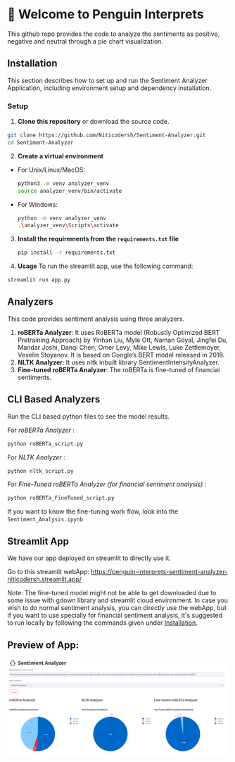 # 🐧 Welcome to Penguin Interprets 
This github repo provides the code to analyze the sentiments as positive, negative and neutral through a pie chart visualization. 

## Installation<a name="installation"></a>

This section describes how to set up and run the Sentiment Analyzer Application, including environment setup and dependency installation.

### Setup

1. **Clone this repository** or download the source code.
   
 ```bash 
 git clone https://github.com/Niticodersh/Sentiment-Analyzer.git
cd Sentiment-Analyzer
``` 
2. **Create a virtual environment** 
- For Unix/Linux/MacOS:
   ```bash
   python3 -m venv analyzer_venv
   source analyzer_venv/bin/activate
   ```
- For Windows:
   ```bash
   python -m venv analyzer_venv
   .\analyzer_venv\Scripts\activate
   ```
3. **Install the requirements from the `requirements.txt` file**

   ```bash
   pip install -r requirements.txt
   ```
4. **Usage**
 To run the streamlit app, use the following command:
 ```bash
 streamlit run app.py
```

## Analyzers

This code provides sentiment analysis using three analyzers.
1. **roBERTa Analyzer**: It uses RoBERTa model (Robustly Optimized BERT Pretraining Approach) by Yinhan Liu, Myle Ott, Naman Goyal, Jingfei Du, Mandar Joshi, Danqi Chen, Omer Levy, Mike Lewis, Luke Zettlemoyer, Veselin Stoyanov. It is based on Google’s BERT model released in 2018.
2. **NLTK Analyzer**: It uses nltk inbuilt library SentimentIntensityAnalyzer.
3. **Fine-tuned roBERTa Analyzer**: The roBERTa is fine-tuned of financial sentiments.

## CLI Based Analyzers
Run the CLI based python files to see the model results. 

For *roBERTa Analyzer* : 
```bash 
python roBERTa_script.py
```

For *NLTK Analyzer* : 
```bash
python nltk_script.py
```

For *Fine-Tuned roBERTa Analyzer (for financial sentiment analysis)* :
```bash
python roBERTa_FineTuned_script.py
```
If you want to know the fine-tuning work flow, look into the ``` Sentiment_Analysis.ipynb```

## Streamlit App

We have our app deployed on streamlit to directly use it. 

Go to this streamlit webApp: https://penguin-interprets-sentiment-analyzer-niticodersh.streamlit.app/ 

Note: The fine-tuned model might not be able to get downloaded due to some issue with gdown library and streamlit cloud environment. In case you wish to do normal sentiment analysis, you can directly use the webApp, but if you want to use specially for financial sentiment analysis, it's suggested to run locally by following the commands given under [Installation](#installation).

## Preview of App:
![Alt text](sentiment_analyzer_img.png)
